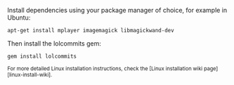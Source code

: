 Install dependencies using your package manager of choice, for example in Ubuntu:

    apt-get install mplayer imagemagick libmagickwand-dev

Then install the lolcommits gem:

    gem install lolcommits

<small>
For more detailed Linux installation instructions, check the [Linux installation wiki page][linux-install-wiki].
</small>

[linux-install-wiki]: https://github.com/mroth/lolcommits/wiki/Installing-on-Linux
